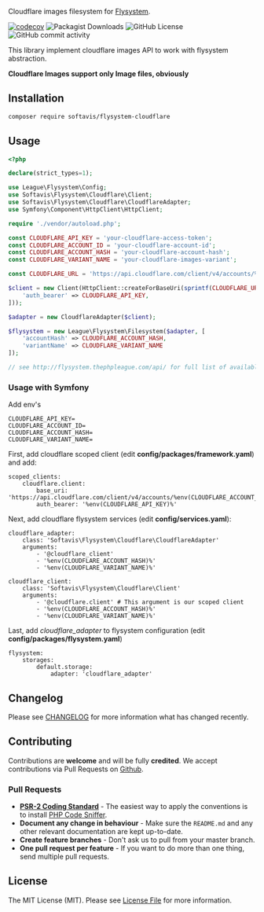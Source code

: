 Cloudflare images filesystem for [Flysystem](https://flysystem.thephpleague.com/docs/).

[![codecov](https://codecov.io/gh/softavis/flysystem-cloudflare/graph/badge.svg?token=2PF82B63B6)](https://codecov.io/gh/softavis/flysystem-cloudflare)
![Packagist Downloads](https://img.shields.io/packagist/dt/softavis/flysystem-cloudflare)
![GitHub License](https://img.shields.io/github/license/softavis/flysystem-cloudflare)
![GitHub commit activity](https://img.shields.io/github/commit-activity/m/softavis/flysystem-cloudflare)

This library implement cloudflare images API to work with flysystem abstraction.

**Cloudflare Images support only Image files, obviously**

## Installation

```bash
composer require softavis/flysystem-cloudflare
```

## Usage
```php
<?php

declare(strict_types=1);

use League\Flysystem\Config;
use Softavis\Flysystem\Cloudflare\Client;
use Softavis\Flysystem\Cloudflare\CloudflareAdapter;
use Symfony\Component\HttpClient\HttpClient;

require './vendor/autoload.php';

const CLOUDFLARE_API_KEY = 'your-cloudflare-access-token';
const CLOUDFLARE_ACCOUNT_ID = 'your-cloudflare-account-id';
const CLOUDFLARE_ACCOUNT_HASH = 'your-cloudflare-account-hash';
const CLOUDFLARE_VARIANT_NAME = 'your-cloudflare-images-variant';

const CLOUDFLARE_URL = 'https://api.cloudflare.com/client/v4/accounts/%s/images/';

$client = new Client(HttpClient::createForBaseUri(sprintf(CLOUDFLARE_URL, CLOUDFLARE_ACCOUNT_ID), [
    'auth_bearer' => CLOUDFLARE_API_KEY,
]));

$adapter = new CloudflareAdapter($client);

$flysystem = new League\Flysystem\Filesystem($adapter, [
    'accountHash' => CLOUDFLARE_ACCOUNT_HASH,
    'variantName' => CLOUDFLARE_VARIANT_NAME
]);

// see http://flysystem.thephpleague.com/api/ for full list of available functionality
```

### Usage with Symfony 
Add env's 
```shell
CLOUDFLARE_API_KEY=
CLOUDFLARE_ACCOUNT_ID=
CLOUDFLARE_ACCOUNT_HASH=
CLOUDFLARE_VARIANT_NAME=
```

First, add cloudflare scoped client (edit **config/packages/framework.yaml**) and add:
```
scoped_clients:
    cloudflare.client:
        base_uri: 'https://api.cloudflare.com/client/v4/accounts/%env(CLOUDFLARE_ACCOUNT_ID)%/images/'
        auth_bearer: '%env(CLOUDFLARE_API_KEY)%'
```
Next, add cloudflare flysystem services (edit **config/services.yaml**):
```
cloudflare_adapter:
    class: 'Softavis\Flysystem\Cloudflare\CloudflareAdapter'
    arguments:
        - '@cloudflare_client'
        - '%env(CLOUDFLARE_ACCOUNT_HASH)%'
        - '%env(CLOUDFLARE_VARIANT_NAME)%'

cloudflare_client:
    class: 'Softavis\Flysystem\Cloudflare\Client'
    arguments:
        - '@cloudflare.client' # This argument is our scoped client
        - '%env(CLOUDFLARE_ACCOUNT_HASH)%'
        - '%env(CLOUDFLARE_VARIANT_NAME)%'
```

Last, add *cloudflare_adapter* to flysystem configuration (edit **config/packages/flysystem.yaml**)
```
flysystem:
    storages:
        default.storage:
            adapter: 'cloudflare_adapter'
```

## Changelog

Please see [CHANGELOG](CHANGELOG.md) for more information what has changed recently.

## Contributing

Contributions are **welcome** and will be fully **credited**. We accept contributions via Pull Requests on [Github](https://github.com/RoyVoetman/flysystem-gitlab-storage).

### Pull Requests

- **[PSR-2 Coding Standard](https://github.com/php-fig/fig-standards/blob/master/accepted/PSR-2-coding-style-guide.md)** - The easiest way to apply the conventions is to install [PHP Code Sniffer](http://pear.php.net/package/PHP_CodeSniffer).
- **Document any change in behaviour** - Make sure the `README.md` and any other relevant documentation are kept up-to-date.
- **Create feature branches** - Don't ask us to pull from your master branch.
- **One pull request per feature** - If you want to do more than one thing, send multiple pull requests.

## License

The MIT License (MIT). Please see [License File](LICENSE) for more information.
